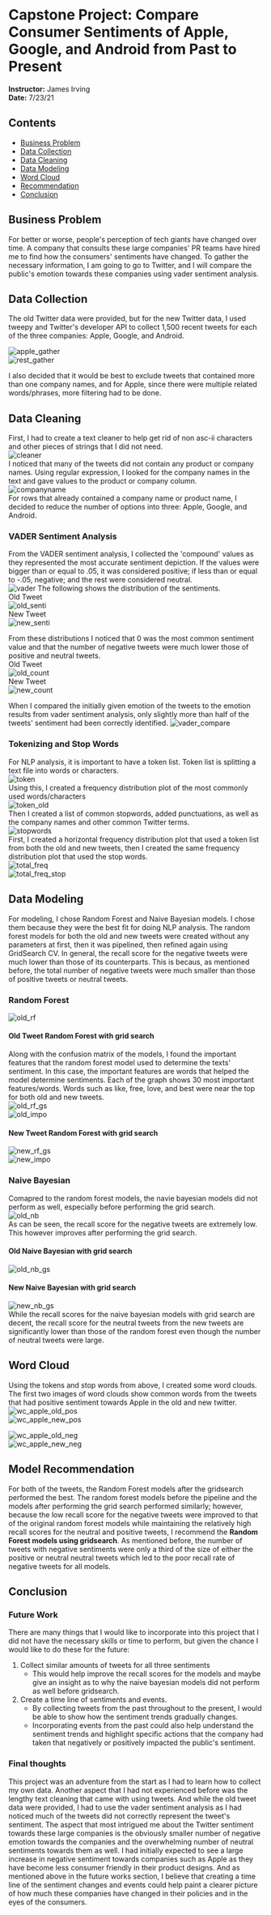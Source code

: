 # Capstone Project: Compare Consumer Sentiments of Apple, Google, and Android from Past to Present

**Instructor:** James Irving <br>
**Date:** 7/23/21

## Contents
 - <a href='#BusinessProblem'> Business Problem </a>
 - <a href='#Datacollection'> Data Collection </a>
 - <a href='#DataCleaning'> Data Cleaning </a>
 - <a href='#DataModeling'> Data Modeling</a>
 - <a href='#WordCloud'> Word Cloud</a>
 - <a href='#Recommendation'> Recommendation </a>
 - <a href='#Conclusion'> Conclusion </a>



 
<a id='BusinessProblem'></a>

## Business Problem
For better or worse, people's perception of tech giants have changed over time. A company that consults these large companies' PR teams have hired me to find how the consumers' sentiments have changed. To gather the necessary information, I am going to go to Twitter, and I will compare the public's emotion towards these companies using vader sentiment analysis.<br>

<a id='Datacollection'></a>

## Data Collection

The old Twitter data were provided, but for the new Twitter data, I used tweepy and Twitter's developer API to collect 1,500 recent tweets for each of the three companies: Apple, Google, and Android. <br>

![apple_gather](image/apple_gather.JPG)<br>
![rest_gather](image/google_android_gather.JPG)<br>

I also decided that it would be best to exclude tweets that contained more than one company names, and for Apple, since there were multiple related words/phrases, more filtering had to be done.<br>

<a id='DataCleaning'></a>
## Data Cleaning
First, I had to create a text cleaner to help get rid of non asc-ii characters and other pieces of strings that I did not need.<br>
![cleaner](image/textcleaner.JPG)<br>
I noticed that many of the tweets did not contain any product or company names. Using regular expression, I looked for the company names in the text and gave values to the product or company column.<br>
![companyname](image/company_name.JPG)<br>
For rows that already contained a company name or product name, I decided to reduce the number of options into three: Apple, Google, and Android.

### VADER Sentiment Analysis
From the VADER sentiment analysis, I collected the 'compound' values as they represented the most accurate sentiment depiction. If the values were bigger than or equal to .05, it was considered positive; if less than or equal to -.05, negative; and the rest were considered neutral.  <br>
![vader](image/vader.JPG)
The following shows the distribution of the sentiments. <br>
Old Tweet<br>
![old_senti](image/old_sentiment.png)<br>
New Tweet<br>
![new_senti](image/new_sentiment.png)<br>

From these distributions I noticed that 0 was the most common sentiment value and that the number of negative tweets were much lower those of positive and neutral tweets.<br>
Old Tweet<br>
![old_count](image/old_valuecounts.png)<br>
New Tweet<br>
![new_count](image/new_valuecounts.png)<br>

When I compared the initially given emotion of the tweets to the emotion results from vader sentiment analysis, only slightly more than half of the tweets' sentiment had been correctly identified.
![vader_compare](image/vader_match.JPG)



### Tokenizing and Stop Words
For NLP analysis, it is important to have a token list. Token list is splitting a text file into words or characters.<br>
![token](image/token.JPG)<br>
Using this, I created a frequency distribution plot of the most commonly used words/characters<br>
![token_old](image/token_old.png)<br>
Then I created a list of common stopwords, added punctuations, as well as the company names and other common Twitter terms.<br>
![stopwords](image/stopwords.JPG)<br>
First, I created a horizontal frequency distribution plot that used a token list from both the old and new tweets, then I created the same frequency distribution plot that used the stop words.<br>
![total_freq](image/total_freq.png)<br>
![total_freq_stop](image/total_freq_stop.png)<br>

<a id='DataModeling'></a>

## Data Modeling
For modeling, I chose Random Forest and Naive Bayesian models. I chose them because they were the best fit for doing NLP analysis. The random forest models for both the old and new tweets were created without any parameters at first, then it was pipelined, then refined again using GridSearch CV. In general, the recall score for the negative tweets were much lower than those of its counterparts. This is becaus, as mentioned before, the total number of negative tweets were much smaller than those of positive tweets or neutral tweets.<br>
### Random Forest
![old_rf](image/old_rf.JPG)<br>
#### Old Tweet Random Forest with grid search<br>
Along with the confusion matrix of the models, I found the important features that the random forest model used to determine the texts' sentiment. In this case, the important features are words that helped the model determine sentiments. Each of the graph shows 30 most important features/words. Words such as like, free, love, and best were near the top for both old and new tweets.  
![old_rf_gs](image/old_rf_gs.JPG)<br>
![old_impo](image/old_featimpo.png)<br>
#### New Tweet Random Forest with grid search <br>
![new_rf_gs](image/new_rf_gs.JPG)<br>
![new_impo](image/new_featimpo.png)<br>

### Naive Bayesian
Comapred to the random forest models, the navie bayesian models did not perform as well, especially before performing the grid search.<br>
![old_nb](image/old_nb.JPG)<br>
As can be seen, the recall score for the negative tweets are extremely low. This however improves after performing the grid search.<br>
#### Old Naive Bayesian with grid search <br>
![old_nb_gs](image/old_nb_gs.JPG)<br>
#### New Naive Bayesian with grid search <br>
![new_nb_gs](image/new_nb_gs.JPG)<br>
While the recall scores for the naive bayesian models with grid search are decent, the recall score for the neutral tweets from the new tweets are significantly lower than those of the random forest even though the number of neutral tweets were large.<br>

<a id='WordCloud'></a>
## Word Cloud
Using the tokens and stop words from above, I created some word clouds. The first two images of word clouds show common words from the tweets that had positive sentiment towards Apple in the old and new twitter.<br> 
![wc_apple_old_pos](image/old_apple_pos.png)<br>
![wc_apple_new_pos](image/new_apple_pos.png)<br>

![wc_apple_old_neg](image/old_apple_neg.png)<br>
![wc_apple_new_neg](image/new_apple_neg.png)<br>



<a id='Recommendation'></a>
## Model Recommendation

For both of the tweets, the Random Forest models after the gridsearch performed the best. The random forest models before the pipeline and the models after performing the grid search performed similarly; however, because the low recall score for the negative tweets were improved to that of the original random forest models while maintaining the relatively high recall scores for the neutral and positive tweets, I recommend the **Random Forest models using gridsearch**.
As mentioned before, the number of tweets with negative sentiments were only a third of the size of either the positive or neutral neutral tweets which led to the poor recall rate of negative tweets for all models. 
<a id='Conclusion'></a>

## Conclusion

### Future Work
There are many things that I would like to incorporate into this project that I did not have the necessary skills or time to perform, but given the chance I would like to do these for the future:
1. Collect similar amounts of tweets for all three sentiments
    - This would help improve the recall scores for the models and maybe give an insight as to why the naive bayesian models did not perform as well before gridsearch.
2. Create a time line of sentiments and events.
    - By collecting tweets from the past throughout to the present, I would be able to show how the sentiment trends gradually changes.
    - Incorporating events from the past could also help understand the sentiment trends and highlight specific actions that the company had taken that negatively or positively impacted the public's sentiment.
    

### Final thoughts
This project was an adventure from the start as I had to learn how to collect my own data. Another aspect that I had not experienced before was the lengthy text cleaning that came with using tweets. And while the old tweet data were provided, I had to use the vader sentiment analysis as I had noticed much of the tweets did not correctly represent the tweet's sentiment. The aspect that most intrigued me about the Twitter sentiment towards these large companies is the obviously smaller number of negative emotion towards the companies and the overwhelming number of neutral sentiments towards them as well. I had initially expected to see a large increase in negative sentiment towards companies such as Apple as they have become less consumer friendly in their product designs. And as mentioned above in the future works section, I believe that creating a time line of the sentiment changes and events could help paint a clearer picture of how much these companies have changed in their policies and in the eyes of the consumers. 